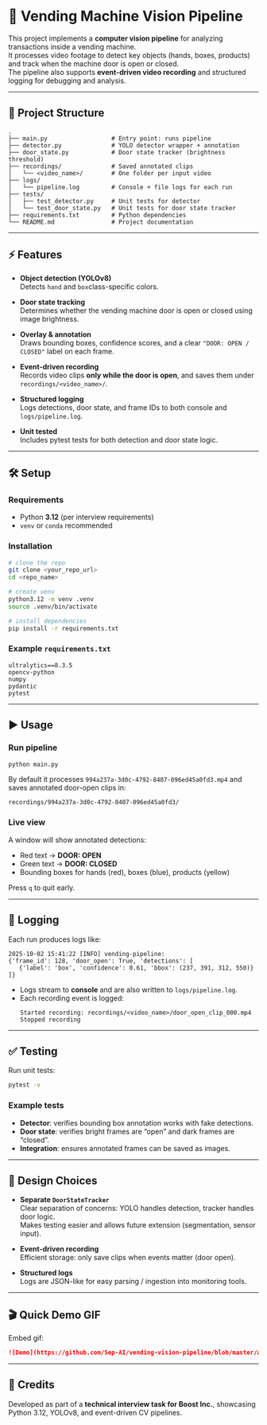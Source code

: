 # 🥤 Vending Machine Vision Pipeline

This project implements a **computer vision pipeline** for analyzing transactions inside a vending machine.  
It processes video footage to detect key objects (hands, boxes, products) and track when the machine door is open or closed.  
The pipeline also supports **event-driven video recording** and structured logging for debugging and analysis.  

---

## 📂 Project Structure

```
.
├── main.py                  # Entry point: runs pipeline
├── detector.py              # YOLO detector wrapper + annotation
├── door_state.py            # Door state tracker (brightness threshold)
├── recordings/              # Saved annotated clips
│   └── <video_name>/        # One folder per input video
├── logs/
│   └── pipeline.log         # Console + file logs for each run
├── tests/
│   ├── test_detector.py     # Unit tests for detector
│   └── test_door_state.py   # Unit tests for door state tracker
├── requirements.txt         # Python dependencies
└── README.md                # Project documentation
```

---

## ⚡ Features

- **Object detection (YOLOv8)**  
  Detects `hand` and `box`class-specific colors.  

- **Door state tracking**  
  Determines whether the vending machine door is open or closed using image brightness.  

- **Overlay & annotation**  
  Draws bounding boxes, confidence scores, and a clear `"DOOR: OPEN / CLOSED"` label on each frame.  

- **Event-driven recording**  
  Records video clips **only while the door is open**, and saves them under `recordings/<video_name>/`.  

- **Structured logging**  
  Logs detections, door state, and frame IDs to both console and `logs/pipeline.log`.  

- **Unit tested**  
  Includes pytest tests for both detection and door state logic.  

---

## 🛠️ Setup

### Requirements
- Python **3.12** (per interview requirements)
- `venv` or `conda` recommended

### Installation
```bash
# clone the repo
git clone <your_repo_url>
cd <repo_name>

# create venv
python3.12 -m venv .venv
source .venv/bin/activate

# install dependencies
pip install -r requirements.txt
```

### Example `requirements.txt`
```text
ultralytics==8.3.5
opencv-python
numpy
pydantic
pytest
```

---

## ▶️ Usage

### Run pipeline
```bash
python main.py
```

By default it processes `994a237a-3d0c-4792-8407-096ed45a0fd3.mp4` and saves annotated door-open clips in:

```
recordings/994a237a-3d0c-4792-8407-096ed45a0fd3/
```

### Live view
A window will show annotated detections:
- Red text → **DOOR: OPEN**
- Green text → **DOOR: CLOSED**
- Bounding boxes for hands (red), boxes (blue), products (yellow)

Press `q` to quit early.

---

## 📜 Logging

Each run produces logs like:

```
2025-10-02 15:41:22 [INFO] vending-pipeline: 
{'frame_id': 128, 'door_open': True, 'detections': [
   {'label': 'box', 'confidence': 0.61, 'bbox': (237, 391, 312, 550)}
]}
```

- Logs stream to **console** and are also written to `logs/pipeline.log`.  
- Each recording event is logged:
  ```
  Started recording: recordings/<video_name>/door_open_clip_000.mp4
  Stopped recording
  ```

---

## ✅ Testing

Run unit tests:

```bash
pytest -v
```

### Example tests
- **Detector**: verifies bounding box annotation works with fake detections.  
- **Door state**: verifies bright frames are “open” and dark frames are “closed”.  
- **Integration**: ensures annotated frames can be saved as images.  

---

## 🧩 Design Choices

- **Separate `DoorStateTracker`**  
  Clear separation of concerns: YOLO handles detection, tracker handles door logic.  
  Makes testing easier and allows future extension (segmentation, sensor input).  



- **Event-driven recording**  
  Efficient storage: only save clips when events matter (door open).  

- **Structured logs**  
  Logs are JSON-like for easy parsing / ingestion into monitoring tools.  

---


## 🎬 Quick Demo GIF


Embed gif:

```markdown
![Demo](https://github.com/Sep-AI/vending-vision-pipeline/blob/master/assets/demo.gif)
```

---

## 👥 Credits

Developed as part of a **technical interview task for Boost Inc.**, showcasing Python 3.12, YOLOv8, and event-driven CV pipelines.  
